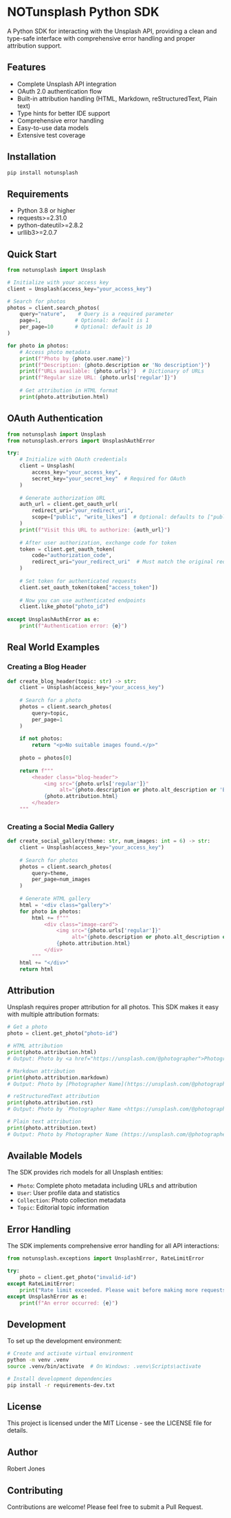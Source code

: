 # NOTunsplash Python SDK

A Python SDK for interacting with the Unsplash API, providing a clean and type-safe interface with comprehensive error handling and proper attribution support.

## Features

- Complete Unsplash API integration
- OAuth 2.0 authentication flow
- Built-in attribution handling (HTML, Markdown, reStructuredText, Plain text)
- Type hints for better IDE support
- Comprehensive error handling
- Easy-to-use data models
- Extensive test coverage

## Installation

```bash
pip install notunsplash
```

## Requirements

- Python 3.8 or higher
- requests>=2.31.0
- python-dateutil>=2.8.2
- urllib3>=2.0.7

## Quick Start

```python
from notunsplash import Unsplash

# Initialize with your access key
client = Unsplash(access_key="your_access_key")

# Search for photos
photos = client.search_photos(
    query="nature",    # Query is a required parameter
    page=1,           # Optional: default is 1
    per_page=10       # Optional: default is 10
)

for photo in photos:
    # Access photo metadata
    print(f"Photo by {photo.user.name}")
    print(f"Description: {photo.description or 'No description'}")
    print(f"URLs available: {photo.urls}")  # Dictionary of URLs
    print(f"Regular size URL: {photo.urls['regular']}")
    
    # Get attribution in HTML format
    print(photo.attribution.html)
```

## OAuth Authentication

```python
from notunsplash import Unsplash
from notunsplash.errors import UnsplashAuthError

try:
    # Initialize with OAuth credentials
    client = Unsplash(
        access_key="your_access_key",
        secret_key="your_secret_key"  # Required for OAuth
    )
    
    # Generate authorization URL
    auth_url = client.get_oauth_url(
        redirect_uri="your_redirect_uri",
        scope=["public", "write_likes"]  # Optional: defaults to ["public"]
    )
    print(f"Visit this URL to authorize: {auth_url}")
    
    # After user authorization, exchange code for token
    token = client.get_oauth_token(
        code="authorization_code",
        redirect_uri="your_redirect_uri"  # Must match the original redirect_uri
    )
    
    # Set token for authenticated requests
    client.set_oauth_token(token["access_token"])
    
    # Now you can use authenticated endpoints
    client.like_photo("photo_id")
    
except UnsplashAuthError as e:
    print(f"Authentication error: {e}")
```

## Real World Examples

### Creating a Blog Header

```python
def create_blog_header(topic: str) -> str:
    client = Unsplash(access_key="your_access_key")
    
    # Search for a photo
    photos = client.search_photos(
        query=topic,
        per_page=1
    )
    
    if not photos:
        return "<p>No suitable images found.</p>"
    
    photo = photos[0]
    
    return f"""
        <header class="blog-header">
            <img src="{photo.urls['regular']}" 
                 alt="{photo.description or photo.alt_description or 'Blog header image'}">
            {photo.attribution.html}
        </header>
    """
```

### Creating a Social Media Gallery

```python
def create_social_gallery(theme: str, num_images: int = 6) -> str:
    client = Unsplash(access_key="your_access_key")
    
    # Search for photos
    photos = client.search_photos(
        query=theme,
        per_page=num_images
    )
    
    # Generate HTML gallery
    html = '<div class="gallery">'
    for photo in photos:
        html += f"""
            <div class="image-card">
                <img src="{photo.urls['regular']}" 
                     alt="{photo.description or photo.alt_description or 'Gallery image'}">
                {photo.attribution.html}
            </div>
        """
    html += "</div>"
    return html
```

## Attribution

Unsplash requires proper attribution for all photos. This SDK makes it easy with multiple attribution formats:

```python
# Get a photo
photo = client.get_photo("photo-id")

# HTML attribution
print(photo.attribution.html)
# Output: Photo by <a href="https://unsplash.com/@photographer">Photographer Name</a> on <a href="https://unsplash.com">Unsplash</a>

# Markdown attribution
print(photo.attribution.markdown)
# Output: Photo by [Photographer Name](https://unsplash.com/@photographer) on [Unsplash](https://unsplash.com)

# reStructuredText attribution
print(photo.attribution.rst)
# Output: Photo by `Photographer Name <https://unsplash.com/@photographer>`_ on `Unsplash <https://unsplash.com>`_

# Plain text attribution
print(photo.attribution.text)
# Output: Photo by Photographer Name (https://unsplash.com/@photographer) on Unsplash (https://unsplash.com)
```

## Available Models

The SDK provides rich models for all Unsplash entities:

- `Photo`: Complete photo metadata including URLs and attribution
- `User`: User profile data and statistics
- `Collection`: Photo collection metadata
- `Topic`: Editorial topic information

## Error Handling

The SDK implements comprehensive error handling for all API interactions:

```python
from notunsplash.exceptions import UnsplashError, RateLimitError

try:
    photo = client.get_photo("invalid-id")
except RateLimitError:
    print("Rate limit exceeded. Please wait before making more requests.")
except UnsplashError as e:
    print(f"An error occurred: {e}")
```

## Development

To set up the development environment:

```bash
# Create and activate virtual environment
python -m venv .venv
source .venv/bin/activate  # On Windows: .venv\Scripts\activate

# Install development dependencies
pip install -r requirements-dev.txt
```

## License

This project is licensed under the MIT License - see the LICENSE file for details.

## Author

Robert Jones

## Contributing

Contributions are welcome! Please feel free to submit a Pull Request.
